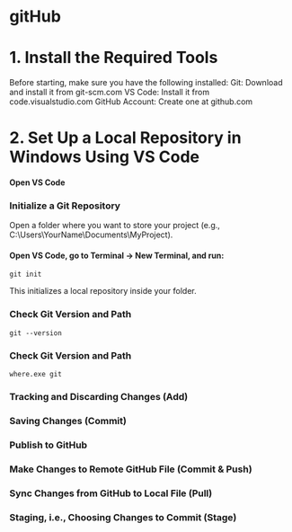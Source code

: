 # gitHub
# 1. Install the Required Tools

Before starting, make sure you have the following installed:
Git: Download and install it from git-scm.com
VS Code: Install it from code.visualstudio.com
GitHub Account: Create one at github.com

# 2. Set Up a Local Repository in Windows Using VS Code

#### Open VS Code
### Initialize a Git Repository

Open a folder where you want to store your project (e.g., C:\Users\YourName\Documents\MyProject).

#### Open VS Code, go to Terminal → New Terminal, and run:

```base
git init

```
This initializes a local repository inside your folder.

### Check Git Version and Path

```base
git --version
```
### Check Git Version and Path
```base
where.exe git
```


 


### Tracking and Discarding Changes (Add)
### Saving Changes (Commit)
### Publish to GitHub 
### Make Changes to Remote GitHub File (Commit & Push)
### Sync Changes from GitHub to Local File (Pull)
### Staging, i.e., Choosing Changes to Commit (Stage)
